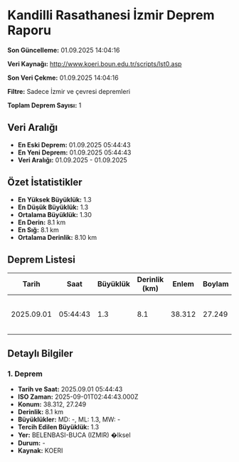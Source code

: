 # Kandilli Rasathanesi İzmir Deprem Raporu

**Son Güncelleme:** 01.09.2025 14:04:16

**Veri Kaynağı:** http://www.koeri.boun.edu.tr/scripts/lst0.asp

**Son Veri Çekme:** 01.09.2025 14:04:16

**Filtre:** Sadece İzmir ve çevresi depremleri

**Toplam Deprem Sayısı:** 1

## Veri Aralığı

- **En Eski Deprem:** 01.09.2025 05:44:43
- **En Yeni Deprem:** 01.09.2025 05:44:43
- **Veri Aralığı:** 01.09.2025 - 01.09.2025

## Özet İstatistikler

- **En Yüksek Büyüklük:** 1.3
- **En Düşük Büyüklük:** 1.3
- **Ortalama Büyüklük:** 1.30
- **En Derin:** 8.1 km
- **En Sığ:** 8.1 km
- **Ortalama Derinlik:** 8.10 km

## Deprem Listesi

| Tarih | Saat | Büyüklük | Derinlik (km) | Enlem | Boylam | Konum | Durum |
|-------|------|----------|---------------|-------|--------|-------|-------|
| 2025.09.01 | 05:44:43 | 1.3 | 8.1 | 38.312 | 27.249 | BELENBASI-BUCA (IZMIR) �lksel | - |

## Detaylı Bilgiler

### 1. Deprem

- **Tarih ve Saat:** 2025.09.01 05:44:43
- **ISO Zaman:** 2025-09-01T02:44:43.000Z
- **Konum:** 38.312, 27.249
- **Derinlik:** 8.1 km
- **Büyüklükler:** MD: -, ML: 1.3, MW: -
- **Tercih Edilen Büyüklük:** 1.3
- **Yer:** BELENBASI-BUCA (IZMIR) �lksel
- **Durum:** -
- **Kaynak:** KOERI

